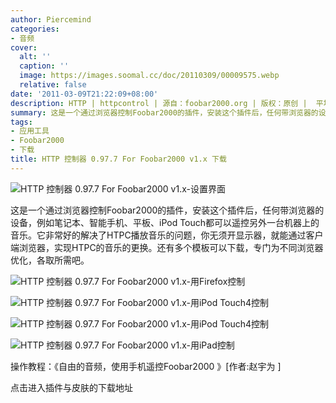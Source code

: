 ```yaml
---
author: Piercemind
categories:
- 音频
cover:
  alt: ''
  caption: ''
  image: https://images.soomal.cc/doc/20110309/00009575.webp
  relative: false
date: '2011-03-09T21:22:09+08:00'
description: HTTP | httpcontrol | 源自：foobar2000.org | 版权：原创 |  平均/总评分：08.54/111
summary: 这是一个通过浏览器控制Foobar2000的插件，安装这个插件后，任何带浏览器的设备，例如笔记本、智能手机、平板、iPod Touch都可以遥控另外一台机器上的音乐。它非常好的解决了HTPC播放音乐的问题，你无须开显示器，就能通过客户端浏览器，实现HTPC的音乐的更换。还有多个模板可以下载，专门为不同浏览器优化，各取所需吧。
tags:
- 应用工具
- Foobar2000
- 下载
title: HTTP 控制器 0.97.7 For Foobar2000 v1.x 下载
---
```


![HTTP 控制器 0.97.7 For Foobar2000 v1.x-设置界面](https://images.soomal.cc/doc/20110309/00009571.webp)



这是一个通过浏览器控制Foobar2000的插件，安装这个插件后，任何带浏览器的设备，例如笔记本、智能手机、平板、iPod Touch都可以遥控另外一台机器上的音乐。它非常好的解决了HTPC播放音乐的问题，你无须开显示器，就能通过客户端浏览器，实现HTPC的音乐的更换。还有多个模板可以下载，专门为不同浏览器优化，各取所需吧。



![HTTP 控制器 0.97.7 For Foobar2000 v1.x-用Firefox控制](https://images.soomal.cc/doc/20110309/00009572.webp)



![HTTP 控制器 0.97.7 For Foobar2000 v1.x-用iPod Touch4控制](https://images.soomal.cc/doc/20110309/00009573.webp)



![HTTP 控制器 0.97.7 For Foobar2000 v1.x-用iPod Touch4控制](https://images.soomal.cc/doc/20110309/00009574.webp)



![HTTP 控制器 0.97.7 For Foobar2000 v1.x-用iPad控制](https://images.soomal.cc/doc/20110309/00009575.webp)



操作教程：《自由的音频，使用手机遥控Foobar2000 》[作者:赵宇为 ]



点击进入插件与皮肤的下载地址